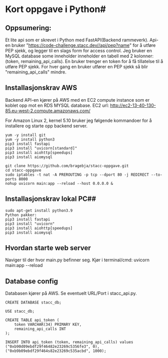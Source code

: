 # Kort oppgave i Python#


## Oppsumering: ##
Et lite api som er skrevet i Python med FastAPI(Backend rammeverk). 
Api-en bruker "https://code-challenge.stacc.dev//api/pep?name" for å utføre PEP sjekk, og legger til en slags form for access control.
Jeg bruker en MySQL database some inneholder inneholder en tabell med 2 kolonner: (token, remaining_api_calls). 
En bruker trenger en token for å få tillatelse til å utføre PEP sjekk.
For hver gang en bruker utfører en PEP sjekk så blir "remaining_api_calls" mindre.

## Installasjonskrav AWS ##
Backend API-en kjører på AWS med en EC2 compute instance som er koblet opp mot en RDS MYSQL database.
EC2 url: http://ec2-13-40-130-85.eu-west-2.compute.amazonaws.com/

For Amazon Linux 2, kernel 5.10 bruker jeg følgende kommandoer for å installere og starte opp backend server.
```
yum -y install git
yum -y install python3
pip3 install fastapi
pip3 install "uvicorn[standard]"
pip3 install aiohttp[speedups]
pip3 install aiomysql

git clone https://github.com/bragebja/stacc-oppgave.git
cd stacc-oppgave
sudo iptables -t nat -A PREROUTING -p tcp --dport 80 -j REDIRECT --to-ports 8000
nohup uvicorn main:app --reload --host 0.0.0.0 &
```
## Installasjonskrav lokal PC##
```
sudo apt-get install python3.9
Python pakker: 
pip3 install fastapi
pip3 install "uvicorn"
pip3 install aiohttp[speedups]
pip3 install aiomysql
```
## Hvordan starte web server ##
Naviger til der hvor main.py befinner seg.
Kjør i terminal/cmd: uvicorn main:app --reload


## Database config ##
Databasen kjører på AWS. Se eventuelt URL/Port i stacc_api.py.
```
CREATE DATABASE stacc_db;

USE stacc_db;

CREATE TABLE api_token (
	token VARCHAR(34) PRIMARY KEY,
    remaining_api_calls INT
);

INSERT INTO api_token (token, remaining_api_calls) values 
("0xb90d09ebdf29f46482e23269c5356fe3", 0),
("0xb9b09ebdf29f464s82e23269c535acbd", 1000);

